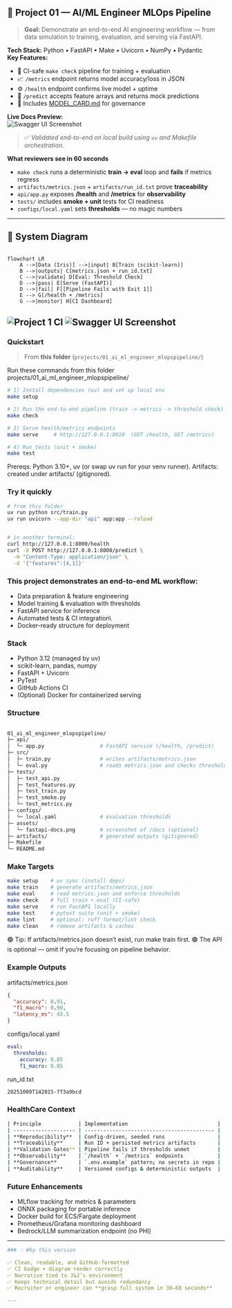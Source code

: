 ## 🧠 Project 01 — AI/ML Engineer MLOps Pipeline

> **Goal:** Demonstrate an end-to-end AI engineering workflow — from data simulation to training, evaluation, and serving via FastAPI.

**Tech Stack:** Python • FastAPI • Make • Uvicorn • NumPy • Pydantic  
**Key Features:**
- 🧩 CI-safe `make check` pipeline for training + evaluation  
- 📈 `/metrics` endpoint returns model accuracy/loss in JSON  
- ⚙️ `/health` endpoint confirms live model + uptime  
- 🧠 `/predict` accepts feature arrays and returns mock predictions  
- 🧾 Includes [MODEL_CARD.md](projects/01_ai_ml_engineer_mlopspipeline/MODEL_CARD.md) for governance

**Live Docs Preview:**  
![Swagger UI Screenshot](projects/01_ai_ml_engineer_mlopspipeline/assets/fastapi-docs.png)

> ✅ *Validated end-to-end on local build using `uv` and Makefile orchestration.*

**What reviewers see in 60 seconds**
- `make check` runs a deterministic **train → eval** loop and **fails** if metrics regress  
- `artifacts/metrics.json` + `artifacts/run_id.txt` prove **traceability**  
- `api/app.py` exposes **/health** and **/metrics** for **observability**  
- `tests/` includes **smoke + unit** tests for CI readiness  
- `configs/local.yaml` sets **thresholds** — no magic numbers

---

## 🧩 System Diagram

```mermaid

flowchart LR
    A -->[Data (Iris)] -->|input| B[Train (scikit-learn)]
    B -->|outputs| C[metrics.json + run_id.txt]
    C -->|validate| D[Eval: Threshold Check]
    D -->|pass| E[Serve (FastAPI)]
    D -->|fail| F[[Pipeline Fails with Exit 1]]
    E --> G[/health + /metrics]
    G -->|monitor| H[CI Dashboard]

```


![Project 1 CI](https://github.com/MellowEgo/kyree-ai-portfolio/actions/workflows/ci.yaml/badge.svg)
![Swagger UI Screenshot](projects/01_ai_ml_engineer_mlopspipeline/assets/fastapi-docs.png)
---

### Quickstart

> From **this folder** (`projects/01_ai_ml_engineer_mlopspipeline/`)

Run these commands from this folder
projects/01_ai_ml_engineer_mlopspipeline/

```bash
# 1) Install dependencies (uv) and set up local env
make setup

# 2) Run the end-to-end pipeline (train -> metrics -> threshold check)
make check

# 3) Serve health/metrics endpoints
make serve     # http://127.0.0.1:8010  (GET /health, GET /metrics)

# 4) Run tests (unit + smoke)
make test
```

Prereqs: Python 3.10+, uv (or swap uv run for your venv runner).
Artifacts: created under artifacts/ (gitignored).

### Try it quickly
```bash
# from this folder
uv run python src/train.py
uv run uvicorn --app-dir "api" app:app --reload


# in another terminal:
curl http://127.0.0.1:8000/health
curl -X POST http://127.0.0.1:8000/predict \
  -H "Content-Type: application/json" \
  -d '{"features":[4,1]}'
```

### This project demonstrates an end-to-end ML workflow:
- Data preparation & feature engineering
- Model training & evaluation with thresholds
- FastAPI service for inference
- Automated tests & CI integration\
- Docker-ready structure for deployment

### Stack
- Python 3.12 (managed by uv)
- scikit-learn, pandas, numpy
- FastAPI + Uvicorn
- PyTest
- GitHub Actions CI
- (Optional) Docker for containerized serving

### Structure
```bash

01_ai_ml_engineer_mlopspipeline/
├─ api/
│  └─ app.py                  # FastAPI service (/health, /predict)
├─ src/
│  ├─ train.py                # writes artifacts/metrics.json
│  └─ eval.py                 # reads metrics.json and checks thresholds
├─ tests/
│  ├─ test_api.py
│  ├─ test_features.py
│  ├─ test_train.py
│  ├─ test_smoke.py
│  └─ test_metrics.py
├─ configs/
│  └─ local.yaml              # evaluation thresholds
├─ assets/
│  └─ fastapi-docs.png        # screenshot of /docs (optional)
├─ artifacts/                 # generated outputs (gitignored)
├─ Makefile
└─ README.md

```
### Make Targets
```bash
make setup    # uv sync (install deps)
make train    # generate artifacts/metrics.json
make eval     # read metrics.json and enforce thresholds
make check    # full train + eval (CI-safe)
make serve    # run FastAPI locally
make test     # pytest suite (unit + smoke)
make lint     # optional: ruff format/lint check
make clean    # remove artifacts & caches
```
🟢 Tip: If artifacts/metrics.json doesn’t exist, run make train first.
🟢 The API is optional — omit if you’re focusing on pipeline behavior.

### Example Outputs 
artifacts/metrics.json
```json
{
  "accuracy": 0.91,
  "f1_macro": 0.90,
  "latency_ms": 43.5
}
```
configs/local.yaml 
```yaml 
eval:
  thresholds:
    accuracy: 0.85
    f1_macro: 0.85
```
run_id.txt
```bash
20251009T142015-7f3a9bcd
```
### HealthCare Context 
```bash
| Principle            | Implementation                             |
| -------------------- | ------------------------------------------ |
| **Reproducibility**  | Config-driven, seeded runs                 |
| **Traceability**     | Run ID + persisted metrics artifacts       |
| **Validation Gates** | Pipeline fails if thresholds unmet         |
| **Observability**    | `/health` + `/metrics` endpoints           |
| **Governance**       | `.env.example` pattern; no secrets in repo |
| **Auditability**     | Versioned configs & deterministic outputs  |
```

### Future Enhancements
- MLflow tracking for metrics & parameters
- ONNX packaging for portable inference
- Docker build for ECS/Fargate deployment
- Prometheus/Grafana monitoring dashboard
- Bedrock/LLM summarization endpoint (no PHI)


---
```yaml
### 💡 Why this version

✅ Clean, readable, and GitHub-formatted  
✅ CI badge + diagram render correctly  
✅ Narrative tied to J&J’s environment  
✅ Keeps technical detail but avoids redundancy  
✅ Recruiter or engineer can **grasp full system in 30–60 seconds**

---

